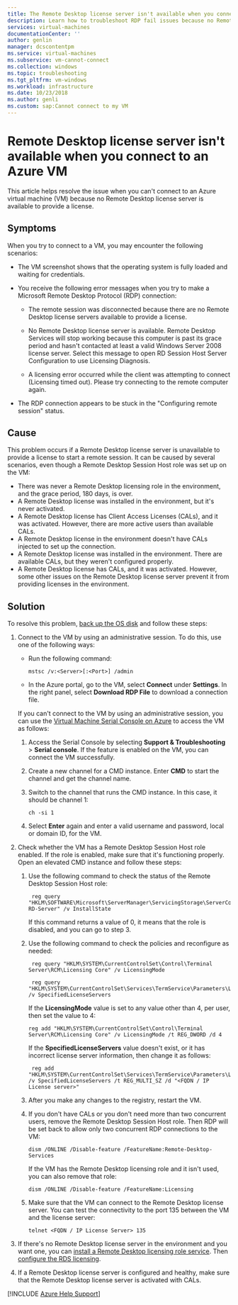 ```yaml
---
title: The Remote Desktop license server isn't available when you connect to an Azure VM
description: Learn how to troubleshoot RDP fail issues because no Remote Desktop license server is available
services: virtual-machines
documentationCenter: ''
author: genlin
manager: dcscontentpm
ms.service: virtual-machines
ms.subservice: vm-cannot-connect
ms.collection: windows
ms.topic: troubleshooting
ms.tgt_pltfrm: vm-windows
ms.workload: infrastructure
ms.date: 10/23/2018
ms.author: genli
ms.custom: sap:Cannot connect to my VM
---
```


# Remote Desktop license server isn't available when you connect to an Azure VM

This article helps resolve the issue when you can't connect to an Azure virtual machine (VM) because no Remote Desktop license server is available to provide a license.

## Symptoms

When you try to connect to a VM, you may encounter the following scenarios:

- The VM screenshot shows that the operating system is fully loaded and waiting for credentials.
- You receive the following error messages when you try to make a Microsoft Remote Desktop Protocol (RDP) connection:

  - The remote session was disconnected because there are no Remote Desktop license servers available to provide a license.

  - No Remote Desktop license server is available. Remote Desktop Services will stop working because this computer is past its grace period and hasn't contacted at least a valid Windows Server 2008 license server. Select this message to open RD Session Host Server Configuration to use Licensing Diagnosis.

  - A licensing error occurred while the client was attempting to connect (Licensing timed out). Please try connecting to the remote computer again.

- The RDP connection appears to be stuck in the "Configuring remote session" status.

## Cause

This problem occurs if a Remote Desktop license server is unavailable to provide a license to start a remote session. It can be caused by several scenarios, even though a Remote Desktop Session Host role was set up on the VM:

- There was never a Remote Desktop licensing role in the environment, and the grace period, 180 days, is over.
- A Remote Desktop license was installed in the environment, but it's never activated.
- A Remote Desktop license has Client Access Licenses (CALs), and it was activated. However, there are more active users than available CALs.
- A Remote Desktop license in the environment doesn't have CALs injected to set up the connection.
- A Remote Desktop license was installed in the environment. There are available CALs, but they weren't configured properly.
- A Remote Desktop license has CALs, and it was activated. However, some other issues on the Remote Desktop license server prevent it from providing licenses in the environment.

## Solution

To resolve this problem, [back up the OS disk](/azure/virtual-machines/windows/snapshot-copy-managed-disk) and follow these steps:

1. Connect to the VM by using an administrative session. To do this, use one of the following ways:

    - Run the following command:

      ```
      mstsc /v:<Server>[:<Port>] /admin
      ```

    - In the Azure portal, go to the VM, select **Connect** under **Settings**. In the right panel, select **Download RDP File** to download a connection file.

    If you can't connect to the VM by using an administrative session, you can use the [Virtual Machine Serial Console on Azure](serial-console-windows.md) to access the VM as follows:

    1. Access the Serial Console by selecting **Support & Troubleshooting** > **Serial console**. If the feature is enabled on the VM, you can connect the VM successfully.

    2. Create a new channel for a CMD instance. Enter **CMD** to start the channel and get the channel name.

    3. Switch to the channel that runs the CMD instance. In this case, it should be channel 1:

       ```
       ch -si 1
       ```

    4. Select **Enter** again and enter a valid username and password, local or domain ID, for the VM.

2. Check whether the VM has a Remote Desktop Session Host role enabled. If the role is enabled, make sure that it's functioning properly. Open an elevated CMD instance and follow these steps:

    1. Use the following command to check the status of the Remote Desktop Session Host role:

       ```
        reg query "HKLM\SOFTWARE\Microsoft\ServerManager\ServicingStorage\ServerComponentCache\RDS-RD-Server" /v InstallState
        ```

        If this command returns a value of 0, it means that the role is disabled, and you can go to step 3.

    2. Use the following command to check the policies and reconfigure as needed:

       ```
        reg query "HKLM\SYSTEM\CurrentControlSet\Control\Terminal Server\RCM\Licensing Core" /v LicensingMode

        reg query "HKLM\SYSTEM\CurrentControlSet\Services\TermService\Parameters\LicenseServers" /v SpecifiedLicenseServers
       ```

        If the **LicensingMode** value is set to any value other than 4, per user, then set the value to 4:

         ```
        reg add "HKLM\SYSTEM\CurrentControlSet\Control\Terminal Server\RCM\Licensing Core" /v LicensingMode /t REG_DWORD /d 4
        ```

       If the **SpecifiedLicenseServers** value doesn't exist, or it has incorrect license server information, then change it as follows:

       ```
        reg add "HKLM\SYSTEM\CurrentControlSet\Services\TermService\Parameters\LicenseServers" /v SpecifiedLicenseServers /t REG_MULTI_SZ /d "<FQDN / IP License server>"
       ```

    3. After you make any changes to the registry, restart the VM.

    4. If you don't have CALs or you don't need more than two concurrent users, remove the Remote Desktop Session Host role. Then RDP will be set back to allow only two concurrent RDP connections to the VM:

        ```
        dism /ONLINE /Disable-feature /FeatureName:Remote-Desktop-Services
        ```

        If the VM has the Remote Desktop licensing role and it isn't used, you can also remove that role:

        ```
        dism /ONLINE /Disable-feature /FeatureName:Licensing
        ```

    5. Make sure that the VM can connect to the Remote Desktop license server. You can test the connectivity to the port 135 between the VM and the license server:

       ```
       telnet <FQDN / IP License Server> 135
       ```

3. If there's no Remote Desktop license server in the environment and you want one, you can [install a Remote Desktop licensing role service](/previous-versions/windows/it-pro/windows-server-2008-r2-and-2008/cc731765(v=ws.11)). Then [configure the RDS licensing](https://techcommunity.microsoft.com/t5/Ask-The-Performance-Team/RD-Licensing-Configuration-on-Windows-Server-2012/ba-p/375383).

4. If a Remote Desktop license server is configured and healthy, make sure that the Remote Desktop license server is activated with CALs.

[!INCLUDE [Azure Help Support](../../../includes/azure-help-support.md)]
